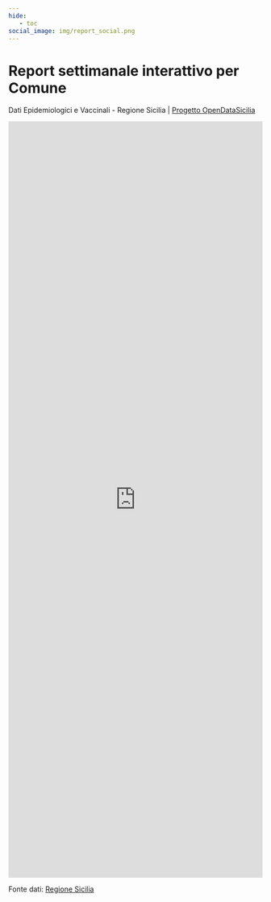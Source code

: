 ```yaml
---
hide:
   - toc
social_image: img/report_social.png   
---
```


# Report settimanale interattivo per Comune 
Dati Epidemiologici e Vaccinali - Regione Sicilia | [Progetto OpenDataSicilia](https://dasoe-report.netlify.app/)

<body> 
<iframe width="100%" height="1500" src="https://dasoe-report.netlify.app/" frameborder="0" style="border:0" allowfullscreen></iframe>
</body>

Fonte dati: <a href="https://www.regione.sicilia.it/la-regione-informa/covid-bollettino-settimanale-incidenza-stabile-picco-terze-dosi" target="_blank"> Regione Sicilia</a>

 
